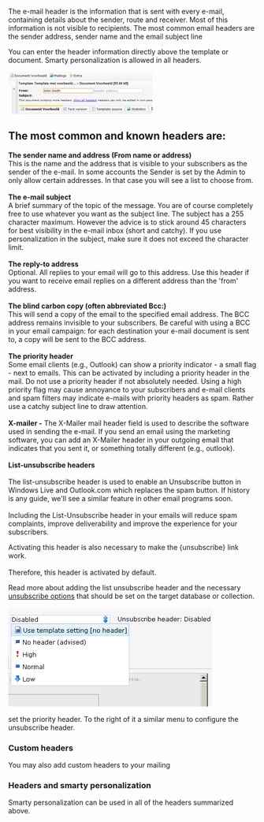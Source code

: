 The e-mail header is the information that is sent with every e-mail,
containing details about the sender, route and receiver. Most of this
information is not visible to recipients. The most common email headers
are the sender address, sender name and the email subject line

You can enter the header information directly above the template or
document. Smarty personalization is allowed in all headers.

![](../images/edit-email-headers.png "Documentation/edit-email-headers.png")

The most common and known headers are:
--------------------------------------

**The sender name and address (From name or address)**\
 This is the name and the address that is visible to your subscribers as
the sender of the e-mail. In some accounts the Sender is set by the
Admin to only allow certain addresses. In that case you will see a list
to choose from.\
\
**The e-mail subject**\
 A brief summary of the topic of the message. You are of course
completely free to use whatever you want as the subject line. The
subject has a 255 character maximum. However the advice is to stick
around 45 characters for best visibility in the e-mail inbox (short and
catchy). If you use personalization in the subject, make sure it does
not exceed the character limit.\
**\
 The reply-to address**\
 Optional. All replies to your email will go to this address. Use this
header if you want to receive email replies on a different address than
the 'from' address. \
**\
 The blind carbon copy (often abbreviated Bcc:)** \
 This will send a copy of the email to the specified email address. The
BCC address remains invisible to your subscribers. Be careful with using
a BCC in your email campaign: for each destination your e-mail document
is sent to, a copy will be sent to the BCC address.\
**\
 The priority header**\
 Some email clients (e.g., Outlook) can show a priority indicator - a
small flag - next to emails. This can be activated by including a
priority header in the mail. Do not use a priority header if not
absolutely needed. Using a high priority flag may cause annoyance to
your subscribers and e-mail clients and spam filters may indicate
e-mails with priority headers as spam. Rather use a catchy subject line
to draw attention.\
**\
 X-mailer -** The X-Mailer mail header field is used to describe the
software used in sending the e-mail. If you send an email using the
marketing software, you can add an X-Mailer header in your outgoing
email that indicates that you sent it, or something totally different
(e.g., outlook).\
**\
 List-unsubscribe headers**\
\
 The list-unsubscribe header is used to enable an Unsubscribe button in
Windows Live and Outlook.com which replaces the spam button. If history
is any guide, we'll see a similar feature in other email programs soon.\
\
Including the List-Unsubscribe header in your emails will reduce spam
complaints, improve deliverability and improve the experience for your
subscribers. 

Activating this header is also necessary to make the {unsubscribe} link
work.\
\
Therefore, this header is activated by default. 

Read more about adding the list unsubscribe header and the necessary
[unsubscribe options](#) that should be set on the target database or
collection.

![unsubscribe header](../images/unsubscribe.png)

set the priority header. To the right of it a similar menu to configure
the unsubscribe header.

### **Custom headers**

You may also add custom headers to your mailing

### Headers and smarty personalization

Smarty personalization can be used in all of the headers summarized
above.
